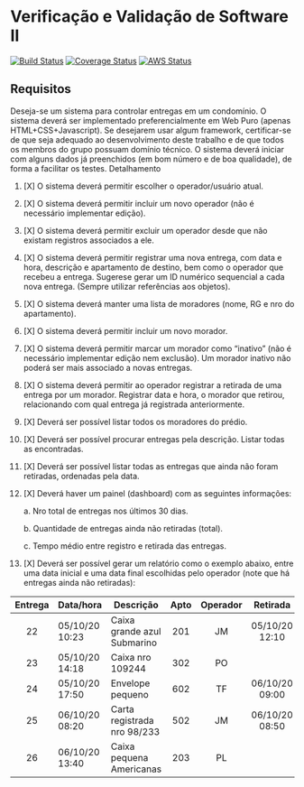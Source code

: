 # Verificação e Validação de Software II
[![Build Status](https://travis-ci.com/ES-PUCRS/vv2_portaria.svg?branch=master)](https://travis-ci.org/ES-PUCRS/vv2_portaria)
[![Coverage Status](https://coveralls.io/repos/github/ES-PUCRS/vv2_portaria/badge.svg)](https://coveralls.io/github/ES-PUCRS/vv2_portaria)
[![AWS Status](https://img.shields.io/badge/dynamic/json?url=http:%2F%2Fportariavv2.duckdns.org%2Factuator%2Fhealth&label=AWS%20Status&query=status&color=green)](https://img.shields.io/badge/dynamic/json?url=http:%2F%2Fportariavv2.duckdns.org%2Factuator%2Fhealth&label=AWS%20Status&query=status&color=green)

## Requisitos
Deseja-se um sistema para controlar entregas em um condomínio.
O sistema deverá ser implementado preferencialmente em Web Puro (apenas
HTML+CSS+Javascript). Se desejarem usar algum framework, certificar-se de que seja
adequado ao desenvolvimento deste trabalho e de que todos os membros do grupo possuam
domínio técnico.
O sistema deverá iniciar com alguns dados já preenchidos (em bom número e de boa
qualidade), de forma a facilitar os testes.
Detalhamento

1. [X] O sistema deverá permitir escolher o operador/usuário atual.
2. [X] O sistema deverá permitir incluir um novo operador (não é necessário
implementar edição).
3. [X] O sistema deverá permitir excluir um operador desde que não existam registros
associados a ele.
4. [X] O sistema deverá permitir registrar uma nova entrega, com data e hora, descrição
e apartamento de destino, bem como o operador que recebeu a entrega. Sugerese gerar um ID numérico sequencial a cada nova entrega. (Sempre utilizar
referências aos objetos).
5. [X] O sistema deverá manter uma lista de moradores (nome, RG e nro do
apartamento).
6. [X] O sistema deverá permitir incluir um novo morador.
7. [X] O sistema deverá permitir marcar um morador como “inativo” (não é necessário
implementar edição nem exclusão). Um morador inativo não poderá ser mais
associado a novas entregas.
8. [X] O sistema deverá permitir ao operador registrar a retirada de uma entrega por um
morador. Registrar data e hora, o morador que retirou, relacionando com qual
entrega já registrada anteriormente.
9. [X] Deverá ser possível listar todos os moradores do prédio.
10. [X] Deverá ser possível procurar entregas pela descrição. Listar todas as encontradas.
11. [X] Deverá ser possível listar todas as entregas que ainda não foram retiradas,
ordenadas pela data.
12. [X] Deverá haver um painel (dashboard) com as seguintes informações:


    a. Nro total de entregas nos últimos 30 dias.

    b. Quantidade de entregas ainda não retiradas (total).

    c. Tempo médio entre registro e retirada das entregas.


13. [X] Deverá ser possível gerar um relatório como o exemplo abaixo, entre uma data
inicial e uma data final escolhidas pelo operador (note que há entregas ainda não
retiradas):

| Entrega |    Data/hora   |         Descrição           | Apto | Operador |    Retirada    |     Morador     |
|:-------:| -------------- | --------------------------- |:----:|:--------:|:--------------:| --------------- |
|    22   | 05/10/20 10:23 | Caixa grande azul Submarino |  201 |    JM    | 05/10/20 12:10 | Carlos Silveira |
|    23   | 05/10/20 14:18 | Caixa nro 109244            |  302 |    PO    |                |                 |
|    24   | 05/10/20 17:50 | Envelope pequeno            |  602 |    TF    | 06/10/20 09:00 | Marcia Duarte   |
|    25   | 06/10/20 08:20 | Carta registrada nro 98/233 |  502 |    JM    | 06/10/20 08:50 | Paula Borges    |
|    26   | 06/10/20 13:40 | Caixa pequena Americanas    |  203 |    PL    |                |                 |
